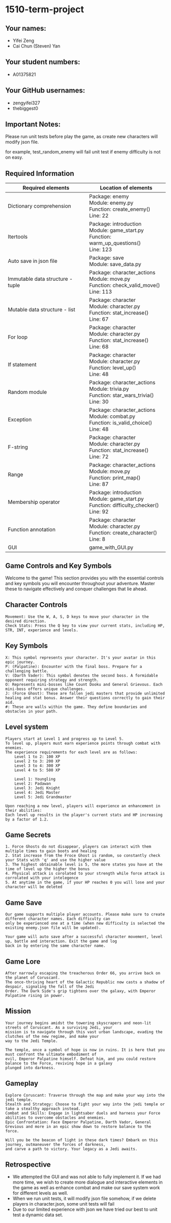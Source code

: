 # 1510-term-project

## Your names:

- Yifei Zeng
- Cai Chun (Steven) Yan

## Your student numbers:

- A01375821

## Your GitHub usernames:

- zengyifei327
- thebiggest0

## Important Notes:
Please run unit tests before play the game, as create new characters will modify json file.

for example, test_random_enemy will fail unit test if enemy difficulty is not on easy.

## Required Information

| Required elements                | Location of elements                                                                              |
|----------------------------------|---------------------------------------------------------------------------------------------------|
| Dictionary comprehension         | Package: enemy<br/>Module: enemy.py <br/>Function: create_enemy() <br/>Line: 22                   |
| Itertools                        | Package: introduction<br/>Module: game_start.py <br/>Function: warm_up_questions() <br/>Line: 123 |
| Auto save in json file           | Package: save<br/>Module: save_data.py                                                            |
| Immutable data structure - tuple | Package: character_actions<br/>Module: move.py <br/>Function: check_valid_move() <br/>Line: 113   |
| Mutable data structure - list    | Package: character<br/>Module: character.py <br/>Function: stat_increase() <br/>Line: 67          |
| For loop                         | Package: character<br/>Module: character.py <br/>Function: stat_increase() <br/>Line: 68          |
| If statement                     | Package: character<br/>Module: character.py <br/>Function: level_up() <br/>Line: 48               |
| Random module                    | Package: character_actions<br/>Module: trivia.py <br/>Function: star_wars_trivia() <br/>Line: 30  |
| Exception                        | Package: character_actions<br/>Module: combat.py <br/>Function: is_valid_choice() <br/>Line: 48   |
| F-string                         | Package: character<br/>Module: character.py <br/>Function: stat_increase() <br/>Line: 72          |
| Range                            | Package: character_actions<br/>Module: move.py <br/>Function: print_map() <br/>Line: 87           |
| Membership operator              | Package: introduction<br/>Module: game_start.py <br/>Function: difficulty_checker() <br/>Line: 92 |
| Function annotation              | Package: character<br/>Module: character.py <br/>Function: create_character() <br/>Line: 8        |
| GUI                              | game_with_GUI.py                                                                                  |


## Game Controls and Key Symbols

Welcome to the game! This section provides you with the essential controls and key symbols you will encounter throughout your adventure. Master these to navigate effectively and conquer challenges that lie ahead.

## Character Controls

    Movement: Use the W, A, S, D keys to move your character in the desired direction.
    Check Stats: Press the Q key to view your current stats, including HP, STR, INT, experience and levels.

## Key Symbols

    X: This symbol represents your character. It's your avatar in this epic journey.
    P: (Palpatine): Encounter with the final boss. Prepare for a challenging battle.
    V: (Darth Vader): This symbol denotes the second boss. A formidable opponent requiring strategy and strength.
    O: Represents mini-bosses like Count Dooku and General Grievous. Each mini-boss offers unique challenges.
    J: (Force Ghost): These are fallen jedi masters that provide unlimited healing and stat bonus. Answer their questions correctly to gain their aid.
    #: These are walls within the game. They define boundaries and obstacles in your path.

## Level system

    Players start at Level 1 and progress up to Level 5.
    To level up, players must earn experience points through combat with enemies.
    The experience requirements for each level are as follows:
        Level 1 to 2: 100 XP
        Level 2 to 3: 200 XP
        Level 3 to 4: 300 XP
        Level 4 to 5: 500 XP

        Level 1: Youngling
        Level 2: Padawan
        Level 3: Jedi Knight
        Level 4: Jedi Master
        Level 5: Jedi Grandmaster

    Upon reaching a new level, players will experience an enhancement in their abilities: 
    Each level up results in the player's current stats and HP increasing by a factor of 1.2.

## Game Secrets

    1. Force Ghosts do not disappear, players can interact with them multiple times to gain boots and healing
    2. Stat increase from the Froce Ghost is random, so constantly check your Stats with 'q' and use the higher value
    3. The highest obtainable level is 5, the more states you have at the time of level up the higher the bonus
    4. Physical attack is corolated to your strength while force attack is corrolated with your intelegence
    5. At anytime in the game, if your HP reaches 0 you will lose and your character will be deleted

## Game Save

    Our game supports multiple player accounts. Please make sure to create different character names. Each difficulty can
    only be experienced one at a time (when new difficulty is selected the existing enemy.json file will be updated). 
    
    Your game will auto save after a successful character movement, level up, battle and interaction. Exit the game and log
    back in by entering the same character name.

## Game Lore

    After narrowly escaping the treacherous Order 66, you arrive back on the planet of Coruscant. 
    The once-thriving heart of the Galactic Republic now casts a shadow of despair, signaling the fall of the Jedi 
    Order. The Dark Side's grip tightens over the galaxy, with Emperor Palpatine rising in power.

## Mission

    Your journey begins amidst the towering skyscrapers and neon-lit streets of Coruscant. As a surviving Jedi, your 
    mission is to navigate through this vast urban landscape, evading the clutches of the new regime, and make your 
    way to the Jedi Temple.

    The temple, once a symbol of hope is now in ruins. It is here that you must confront the ultimate embodiment of 
    evil, Emperor Palpatine himself. Defeat him, and you could restore balance to the Force, reviving hope in a galaxy 
    plunged into darkness.

## Gameplay

    Explore Coruscant: Traverse through the map and make your way into the jedi temple.
    Stealth and Strategy: Choose to fight your way into the jedi temple or take a stealthy approach instead.
    Combat and Skills: Engage in lightsaber duels and harness your Force abilities to overcome obstacles and enemies.
    Epic Confrontation: Face Emperor Palpatine, Darth Vador, General Grevious and more in an epic show down to restore balance to the force.

    Will you be the beacon of light in these dark times? Embark on this journey, outmaneuver the forces of darkness, 
    and carve a path to victory. Your legacy as a Jedi awaits.

## Retrospective

- We attempted the GUI and was not able to fully implement it.
If we had more time, we wish to create more dialogue and interactive elements in the game as well as enhance combat
and make our save system work for different levels as well.
- When we run unit tests, it will modify json file somehow, if we delete players in character.json, some unit 
  tests will fail
- Due to our limited experience with json we have tried our best to unit test a dynamic data set.
